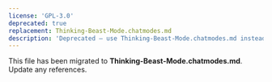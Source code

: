 ```yaml
---
license: 'GPL-3.0'
deprecated: true
replacement: Thinking-Beast-Mode.chatmodes.md
description: 'Deprecated – use Thinking-Beast-Mode.chatmodes.md instead.'
---
```


This file has been migrated to **Thinking-Beast-Mode.chatmodes.md**. Update any references.
